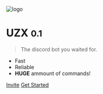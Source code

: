 ![logo](/images/icon.png)

# UZX <small>0.1</small>

> The discord bot you waited for.

- Fast
- Reliable
- **HUGE** ammount of commands!

[Invite](#)
[Get Started](#main)
